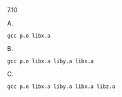 7.10

A.

    gcc p.o libx.a

B.

    gcc p.o libx.a liby.a libx.a

C.

    gcc p.o libx.a liby.a libx.a libz.a
